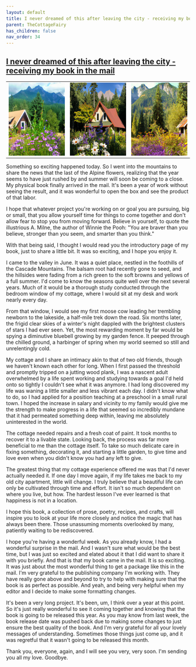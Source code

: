 ```yaml
---
layout: default
title: I never dreamed of this after leaving the city - receiving my book in the mail
parent: TheCottageFairy
has_children: false
nav_order: 34
---
```


## [I never dreamed of this after leaving the city - receiving my book in the mail](https://www.youtube.com/watch?v=Q6OXIKIPVT8)

<div>
<table align="center">
	<tr>
		<td align="center">
			<img src="../../posters/I_never_dreamed_of_this_after_leaving_the_city_-_receiving_my_book_in_the_mail-[Q6OXIKIPVT8]/generated_00.png" height="200" width="200"/>
		</td>
		<td align="center">
			<img src="../../posters/I_never_dreamed_of_this_after_leaving_the_city_-_receiving_my_book_in_the_mail-[Q6OXIKIPVT8]/generated_01.png" height="200" width="200"/>
		</td>
		<td align="center">
			<img src="../../posters/I_never_dreamed_of_this_after_leaving_the_city_-_receiving_my_book_in_the_mail-[Q6OXIKIPVT8]/generated_02.png" height="200" width="200"/>
		</td>
	</tr>
</table>
</div>

Something so exciting happened today. So I went into the mountains to share the news that the last of the Alpine flowers, realizing that the year seems to have just rushed by and summer will soon be coming to a close. My physical book finally arrived in the mail. It's been a year of work without seeing the result, and it was wonderful to open the box and see the product of that labor.

I hope that whatever project you're working on or goal you are pursuing, big or small, that you allow yourself time for things to come together and don't allow fear to stop you from moving forward. Believe in yourself, to quote the illustrious A. Milne, the author of Winnie the Pooh: "You are braver than you believe, stronger than you seem, and smarter than you think."

With that being said, I thought I would read you the introductory page of my book, just to share a little bit. It was so exciting, and I hope you enjoy it.

I came to the valley in June. It was a quiet place, nestled in the foothills of the Cascade Mountains. The balsam root had recently gone to seed, and the hillsides were fading from a rich green to the soft browns and yellows of a full summer. I'd come to know the seasons quite well over the next several years. Much of it would be a thorough study conducted through the bedroom window of my cottage, where I would sit at my desk and work nearly every day.

From that window, I would see my first moose cow leading her trembling newborn to the lakeside, a half-mile trek down the road. Six months later, the frigid clear skies of a winter's night dappled with the brightest clusters of stars I had ever seen. Yet, the most rewarding moment by far would be spying a diminutive bluebell growing by my garden fence. It peeped through the chilled ground, a harbinger of spring when my world seemed so still and unrelentingly cold.

My cottage and I share an intimacy akin to that of two old friends, though we haven't known each other for long. When I first passed the threshold and promptly tripped on a jutting wood plank, I was a nascent adult overwhelmed by a life spent working and studying towards a goal I'd held onto so tightly I couldn't see what it was anymore. I had long discovered my life was waning a little smaller and less vibrant each day. I didn't know what to do, so I had applied for a position teaching at a preschool in a small rural town. I hoped the increase in salary and vicinity to my family would give me the strength to make progress in a life that seemed so incredibly mundane that it had permeated something deep within, leaving me absolutely uninterested in the world.

The cottage needed repairs and a fresh coat of paint. It took months to recover it to a livable state. Looking back, the process was far more beneficial to me than the cottage itself. To take so much delicate care in fixing something, decorating it, and starting a little garden, to give time and love even when you didn't know you had any left to give.

The greatest thing that my cottage experience offered me was that I'd never actually needed it. If one day I move again, if my life takes me back to my old city apartment, little will change. I truly believe that a beautiful life can only be cultivated through time and effort. It isn't so much dependent on where you live, but how. The hardest lesson I've ever learned is that happiness is not in a location.

I hope this book, a collection of prose, poetry, recipes, and crafts, will inspire you to look at your life more closely and notice the magic that has always been there. Those unassuming moments overlooked by many, patiently waiting to be rediscovered.

I hope you're having a wonderful week. As you already know, I had a wonderful surprise in the mail. And I wasn't sure what would be the best time, but I was just so excited and elated about it that I did want to share it with you briefly. And that is that my book came in the mail. It is so exciting. It was just about the most wonderful thing to get a package like this in the mail. I'm very grateful to the publishing company I'm working with. They have really gone above and beyond to try to help with making sure that the book is as perfect as possible. And yeah, and being very helpful when my editor and I decide to make some formatting changes.

It's been a very long project. It's been, um, I think over a year at this point. So it's just really wonderful to see it coming together and knowing that the book is going to be released this year. As you may know from last week, the book release date was pushed back due to making some changes to just ensure the best quality of the book. And I'm very grateful for all your lovely messages of understanding. Sometimes those things just come up, and it was regretful that it wasn't going to be released this month.

Thank you, everyone, again, and I will see you very, very soon. I'm sending you all my love. Goodbye.